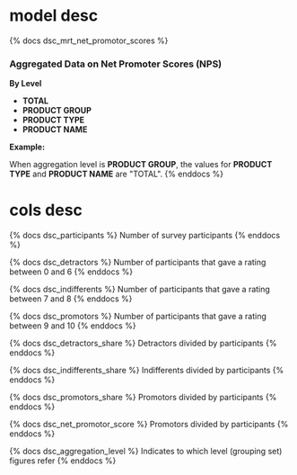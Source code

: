 # model desc

{% docs dsc_mrt_net_promotor_scores %}
### Aggregated Data on Net Promoter Scores (NPS)

**By Level**

* **TOTAL**
* **PRODUCT GROUP**
* **PRODUCT TYPE**
* **PRODUCT NAME**

**Example:**

When aggregation level is **PRODUCT GROUP**, the values for **PRODUCT TYPE** and **PRODUCT NAME** are "TOTAL".
{% enddocs %}

# cols desc

{% docs dsc_participants %}
Number of survey participants
{% enddocs %}

{% docs dsc_detractors %}
Number of participants that gave a rating between 0 and 6
{% enddocs %}

{% docs dsc_indifferents %}
Number of participants that gave a rating between 7 and 8
{% enddocs %}

{% docs dsc_promotors %}
Number of participants that gave a rating between 9 and 10
{% enddocs %}

{% docs dsc_detractors_share %}
Detractors divided by participants
{% enddocs %}

{% docs dsc_indifferents_share %}
Indifferents divided by participants
{% enddocs %}

{% docs dsc_promotors_share %}
Promotors divided by participants
{% enddocs %}

{% docs dsc_net_promotor_score %}
Promotors divided by participants
{% enddocs %}

{% docs dsc_aggregation_level %}
Indicates to which level (grouping set) figures refer
{% enddocs %}
